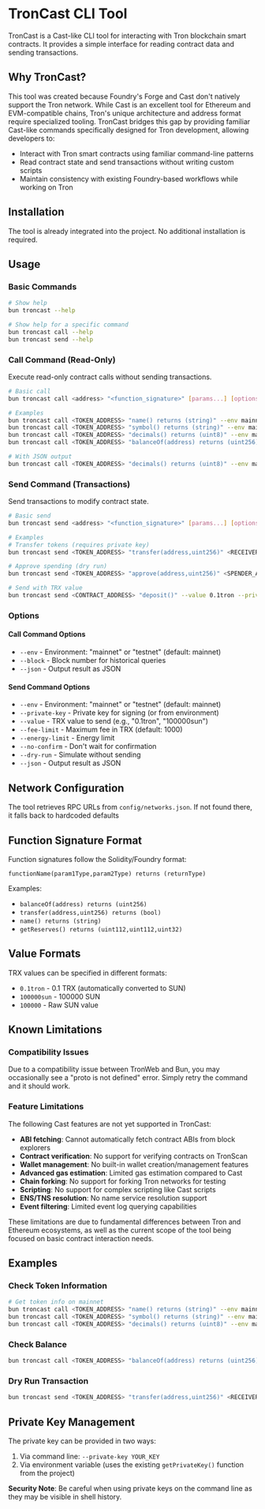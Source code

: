 # TronCast CLI Tool

TronCast is a Cast-like CLI tool for interacting with Tron blockchain smart contracts. It provides a simple interface for reading contract data and sending transactions.

## Why TronCast?

This tool was created because Foundry's Forge and Cast don't natively support the Tron network. While Cast is an excellent tool for Ethereum and EVM-compatible chains, Tron's unique architecture and address format require specialized tooling. TronCast bridges this gap by providing familiar Cast-like commands specifically designed for Tron development, allowing developers to:

- Interact with Tron smart contracts using familiar command-line patterns
- Read contract state and send transactions without writing custom scripts
- Maintain consistency with existing Foundry-based workflows while working on Tron

## Installation

The tool is already integrated into the project. No additional installation is required.

## Usage

### Basic Commands

```bash
# Show help
bun troncast --help

# Show help for a specific command
bun troncast call --help
bun troncast send --help
```

### Call Command (Read-Only)

Execute read-only contract calls without sending transactions.

```bash
# Basic call
bun troncast call <address> "<function_signature>" [params...] [options]

# Examples
bun troncast call <TOKEN_ADDRESS> "name() returns (string)" --env mainnet
bun troncast call <TOKEN_ADDRESS> "symbol() returns (string)" --env mainnet
bun troncast call <TOKEN_ADDRESS> "decimals() returns (uint8)" --env mainnet
bun troncast call <TOKEN_ADDRESS> "balanceOf(address) returns (uint256)" <WALLET_ADDRESS> --env mainnet

# With JSON output
bun troncast call <TOKEN_ADDRESS> "decimals() returns (uint8)" --env mainnet --json
```

### Send Command (Transactions)

Send transactions to modify contract state.

```bash
# Basic send
bun troncast send <address> "<function_signature>" [params...] [options]

# Examples
# Transfer tokens (requires private key)
bun troncast send <TOKEN_ADDRESS> "transfer(address,uint256)" <RECEIVER_ADDRESS>,1000000 --private-key YOUR_KEY

# Approve spending (dry run)
bun troncast send <TOKEN_ADDRESS> "approve(address,uint256)" <SPENDER_ADDRESS>,1000000 --dry-run

# Send with TRX value
bun troncast send <CONTRACT_ADDRESS> "deposit()" --value 0.1tron --private-key YOUR_KEY
```

### Options

#### Call Command Options

- `--env` - Environment: "mainnet" or "testnet" (default: mainnet)
- `--block` - Block number for historical queries
- `--json` - Output result as JSON

#### Send Command Options

- `--env` - Environment: "mainnet" or "testnet" (default: mainnet)
- `--private-key` - Private key for signing (or from environment)
- `--value` - TRX value to send (e.g., "0.1tron", "100000sun")
- `--fee-limit` - Maximum fee in TRX (default: 1000)
- `--energy-limit` - Energy limit
- `--no-confirm` - Don't wait for confirmation
- `--dry-run` - Simulate without sending
- `--json` - Output result as JSON

## Network Configuration

The tool retrieves RPC URLs from `config/networks.json`. If not found there, it falls back to hardcoded defaults

## Function Signature Format

Function signatures follow the Solidity/Foundry format:

```
functionName(param1Type,param2Type) returns (returnType)
```

Examples:

- `balanceOf(address) returns (uint256)`
- `transfer(address,uint256) returns (bool)`
- `name() returns (string)`
- `getReserves() returns (uint112,uint112,uint32)`

## Value Formats

TRX values can be specified in different formats:

- `0.1tron` - 0.1 TRX (automatically converted to SUN)
- `100000sun` - 100000 SUN
- `100000` - Raw SUN value

## Known Limitations

### Compatibility Issues

Due to a compatibility issue between TronWeb and Bun, you may occasionally see a "proto is not defined" error. Simply retry the command and it should work.

### Feature Limitations

The following Cast features are not yet supported in TronCast:

- **ABI fetching**: Cannot automatically fetch contract ABIs from block explorers
- **Contract verification**: No support for verifying contracts on TronScan
- **Wallet management**: No built-in wallet creation/management features
- **Advanced gas estimation**: Limited gas estimation compared to Cast
- **Chain forking**: No support for forking Tron networks for testing
- **Scripting**: No support for complex scripting like Cast scripts
- **ENS/TNS resolution**: No name service resolution support
- **Event filtering**: Limited event log querying capabilities

These limitations are due to fundamental differences between Tron and Ethereum ecosystems, as well as the current scope of the tool being focused on basic contract interaction needs.

## Examples

### Check Token Information

```bash
# Get token info on mainnet
bun troncast call <TOKEN_ADDRESS> "name() returns (string)" --env mainnet
bun troncast call <TOKEN_ADDRESS> "symbol() returns (string)" --env mainnet
bun troncast call <TOKEN_ADDRESS> "decimals() returns (uint8)" --env mainnet
```

### Check Balance

```bash
bun troncast call <TOKEN_ADDRESS> "balanceOf(address) returns (uint256)" <WALLET_ADDRESS> --env mainnet
```

### Dry Run Transaction

```bash
bun troncast send <TOKEN_ADDRESS> "transfer(address,uint256)" <RECEIVER_ADDRESS>,1000000 --dry-run
```

## Private Key Management

The private key can be provided in two ways:

1. Via command line: `--private-key YOUR_KEY`
2. Via environment variable (uses the existing `getPrivateKey()` function from the project)

**Security Note**: Be careful when using private keys on the command line as they may be visible in shell history.
